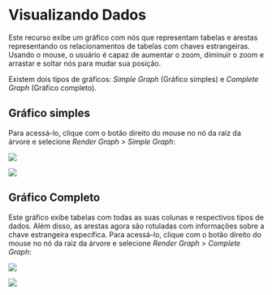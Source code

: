 # Visualizando Dados

Este recurso exibe um gráfico com nós que representam tabelas e arestas representando os relacionamentos de tabelas com chaves estrangeiras. Usando o mouse, o usuário é capaz de aumentar o zoom, diminuir o zoom e arrastar e soltar nós para mudar sua posição.

Existem dois tipos de gráficos: *Simple Graph* (Gráfico simples) e *Complete Graph* (Gráfico completo).

## Gráfico simples

Para acessá-lo, clique com o botão direito do mouse no nó da raiz da árvore e selecione *Render Graph > Simple Graph*:

![](../img/09_graphs_with_tables_and_relations_01.png)

![](../img/09_graphs_with_tables_and_relations_02.png)

## Gráfico Completo

Este gráfico exibe tabelas com todas as suas colunas e respectivos tipos de dados.
Além disso, as arestas agora são rotuladas com informações sobre a chave estrangeira específica. Para acessá-lo, clique com o botão direito do mouse no nó da raiz da árvore e selecione *Render Graph > Complete Graph*:

![](../img/09_graphs_with_tables_and_relations_03.png)

![](../img/09_graphs_with_tables_and_relations_04.png)
